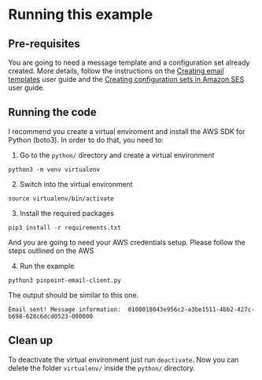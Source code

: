 # Running this example

## Pre-requisites

You are going to need a message template and a configuration set already created. More details, follow the instructions on the [Creating email templates](https://docs.aws.amazon.com/pinpoint/latest/userguide/message-templates-creating-email.html) user guide and the [Creating configuration sets in Amazon SES](https://docs.aws.amazon.com/ses/latest/dg/creating-configuration-sets.html) user guide.

## Running the code

I recommend you create a virtual enviroment and install the AWS SDK for Python (boto3). In order to do that, you need to: 

1. Go to the `python/` directory and create a virtual environment

`python3 -m venv virtualenv`

2. Switch into the virtual environment

`source virtualenv/bin/activate`

3. Install the required packages

`pip3 install -r requirements.txt`

And you are going to need your AWS credentials setup. Please follow the steps outlined on the AWS 

4. Run the example

`python3 pinpoint-email-client.py`

The output should be similar to this one.

`Email sent! Message information:  0100018043e956c2-a3be1511-4bb2-427c-b698-628c6dcd0523-000000`

## Clean up
To deactivate the virtual environment just run `deactivate`. Now you can delete the folder `virtualenv/` inside the `python/` directory.